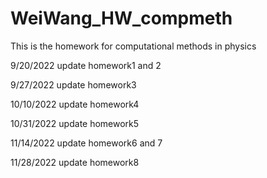 # WeiWang_HW_compmeth
This is the homework for computational methods in physics


9/20/2022
update homework1 and 2


9/27/2022
update homework3


10/10/2022
update homework4

10/31/2022
update homework5

11/14/2022
update homework6 and 7

11/28/2022
update homework8
